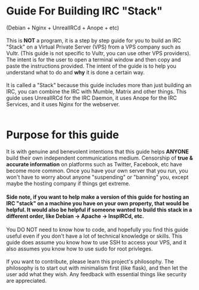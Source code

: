 # Guide For Building IRC "Stack" 
(Debian + Nginx + UnrealIRCd + Anope + etc)
<br><br>
This is **NOT** a program, it is a step by step guide for you to build an IRC "Stack" on a Virtual Private Server (VPS) from a VPS company such as Vultr.
(This guide is not specific to Vultr, you can use other VPS providers). The intent is for the user to open a terminal window and then copy and paste the instructions provided. The intent of the guide is to help you understand what to do and **why** it is done a certain way.
<br><br>
It is called a "Stack" because this guide includes more than just building an IRC, you can combine the IRC with Mumble, Matrix and other things.
This guide uses UnrealIRCd for the IRC Daemon, it uses Anope for the IRC Services, and it uses Nginx for the webserver.
<br><br>
# Purpose for this guide
It is with genuine and benevolent intentions that this guide helps **ANYONE** build their own independent communications medium.
Censorship of **true & accurate information** on platforms such as Twitter, Facebook, etc have become more common.
Once you have your own server that you run, you won't have to worry about anyone "suspending" or "banning" you, except maybe the hosting company if things get extreme.
<br>
#### Side note, if you want to help make a version of this guide for hosting an IRC "stack" on a machine you have on your own property, that would be helpful. It would also be helpful if someone wanted to build this stack in a different order, like Debian -> Apache -> InspIRCd, etc.


You DO NOT need to know how to code, and hopefully you find this guide useful even if you don't have a lot of technical knowledge or skills.
This guide does assume you know how to use SSH to access your VPS, and it also assumes you know how to use sudo for root privleges.
<br><br>
If you want to contribute, please learn this project's philosophy. The philosophy is to start out with minimalism first (like flask), and then let the user add what they wish. Any feedback with essential things like security are appreciated.
